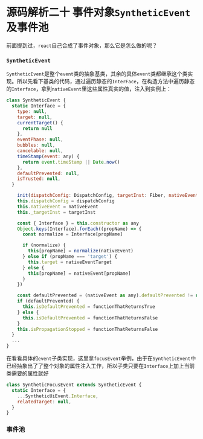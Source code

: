# 源码解析二十 事件对象`SyntheticEvent`及事件池
前面提到过，`react`自己合成了事件对象，那么它是怎么做的呢？

### `SyntheticEvent`
`SyntheticEvent`是整个`event`类的抽象基类，其余的具体`event`类都继承这个类实现。所以先看下基类的代码，通过遍历静态的`InterFace`，在构造方法中遍历静态的`Interface`，拿到`nativeEvent`里这些属性真实的值，注入到实例上：

```javaScript
class SyntheticEvent {
  static Interface = {
    type: null,
    target: null,
    currentTarget() {
      return null
    },
    eventPhase: null,
    bubbles: null,
    cancelable: null,
    timeStamp(event: any) {
      return event.timeStamp || Date.now()
    },
    defaultPrevented: null,
    isTrusted: null,
  }

    init(dispatchConfig: DispatchConfig, targetInst: Fiber, nativeEvent: Event, nativeEventTarget: EventTarget) {
    this.dispatchConfig = dispatchConfig
    this.nativeEvent = nativeEvent
    this._targetInst = targetInst

    const { Interface } = this.constructor as any
    Object.keys(Interface).forEach((propName) => {
      const normalize = Interface[propName]

      if (normalize) {
        this[propName] = normalize(nativeEvent)
      } else if (propName === 'target') {
        this.target = nativeEventTarget
      } else {
        this[propName] = nativeEvent[propName]
      }
    })

    const defaultPrevented = (nativeEvent as any).defaultPrevented != null ? (nativeEvent as any).defaultPrevented : (nativeEvent as any).returnValue === false
    if (defaultPrevented) {
      this.isDefaultPrevented = functionThatReturnsTrue
    } else {
      this.isDefaultPrevented = functionThatReturnsFalse
    }
    this.isPropagationStopped = functionThatReturnsFalse
  }
  ...
}
```

在看看具体的`event`子类实现，这里拿`focusEvent`举例，由于在`SyntheticEvent`中已经抽象出了了整个对象的属性注入工作，所以子类只要在`Interface`上加上当前类需要的属性就好

```javaScript
class SyntheticFocusEvent extends SyntheticEvent {
  static Interface = {
    ...SyntheticUiEvent.Interface,
    relatedTarget: null,
  }
}
```

### 事件池

